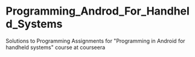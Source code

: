 Programming_Androd_For_Handheld_Systems
=======================================
Solutions to Programming Assignments for "Programming in Android for handheld systems" course at courseera
